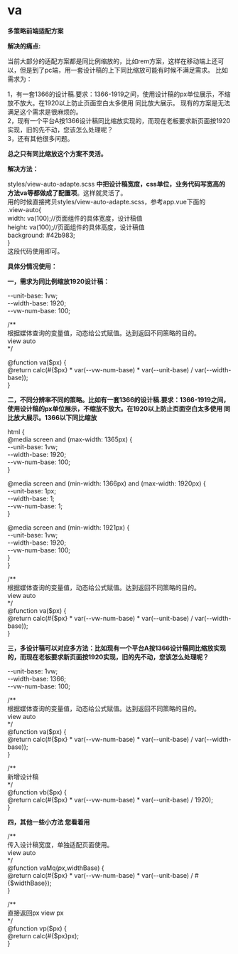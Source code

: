 # va
**多策略前端适配方案**

**解决的痛点:**

当前大部分的适配方案都是同比例缩放的，比如rem方案，这样在移动端上还可以，但是到了pc端，用一套设计稿的上下同比缩放可能有时候不满足需求。
比如需求为：  

1，有一套1366的设计稿.要求：1366-1919之间，使用设计稿的px单位展示，不缩放不放大。在1920以上防止页面空白太多使用 同比放大展示。
现有的方案是无法满足这个需求是很麻烦的。  
2，现有一个平台A按1366设计稿同比缩放实现的，而现在老板要求新页面按1920实现，旧的先不动，您该怎么处理呢？  
3，还有其他很多问题。     

**总之只有同比缩放这个方案不灵活。**

**解决方法：**

styles/view-auto-adapte.scss **中把设计稿宽度，css单位，业务代码写宽高的方法va等都做成了配置项**。这样就灵活了。  
用的时候直接拷贝styles/view-auto-adapte.scss，参考app.vue下面的    
.view-auto{  
    width: va(100);//页面组件的具体宽度，设计稿值  
    height: va(100);//页面组件的具体高度，设计稿值  
    background: #42b983;  
}  
这段代码使用即可。


**具体分情况使用：**

**一，需求为同比例缩放1920设计稿：**

--unit-base: 1vw;  
--width-base: 1920;  
--vw-num-base: 100;  

/**  
根据媒体查询的变量值，动态给公式赋值。达到返回不同策略的目的。  
view auto  
*/

@function va($px) {   
@return calc(#{$px} * var(--vw-num-base) * var(--unit-base) / var(--width-base));  
}  

**二，不同分辨率不同的策略。比如有一套1366的设计稿.要求：1366-1919之间，使用设计稿的px单位展示，不缩放不放大。在1920以上防止页面空白太多使用 同比放大展示。1366以下同比缩放**

html {  
@media screen and (max-width: 1365px) {  
--unit-base: 1vw;  
--width-base: 1920;  
--vw-num-base: 100;  
}  
  
@media screen and (min-width: 1366px) and (max-width: 1920px) {  
--unit-base: 1px;  
--width-base: 1;  
--vw-num-base: 1;  
}  
  
@media screen and (min-width: 1921px) {  
--unit-base: 1vw;  
--width-base: 1920;  
--vw-num-base: 100;  
}  
}  

/**  
根据媒体查询的变量值，动态给公式赋值。达到返回不同策略的目的。  
view auto  
*/  
@function va($px) {  
@return calc(#{$px} * var(--vw-num-base) * var(--unit-base) / var(--width-base));  
}  

**三，多设计稿可以对应多方法：比如现有一个平台A按1366设计稿同比缩放实现的，而现在老板要求新页面按1920实现，旧的先不动，您该怎么处理呢？**

--unit-base: 1vw;  
--width-base: 1366;  
--vw-num-base: 100;  

/**  
根据媒体查询的变量值，动态给公式赋值。达到返回不同策略的目的。  
view auto  
*/  
@function va($px) {   
@return calc(#{$px} * var(--vw-num-base) * var(--unit-base) / var(--width-base));  
}  

/**  
新增设计稿  
*/  
@function vb($px) {  
@return calc(#{$px} * var(--vw-num-base) * var(--unit-base) / 1920);  
}  

**四，其他一些小方法 您看着用**

/**  
传入设计稿宽度，单独适配页面使用。  
view auto  
*/  
@function vaMq($px,$widthBase) {  
@return calc(#{$px} * var(--vw-num-base) * var(--unit-base) / #{$widthBase});  
}  
  
/**  
直接返回px  view px  
*/  
@function vp($px) {  
@return calc(#{$px}px);  
}  

